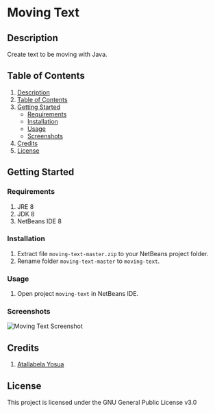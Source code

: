 # Moving Text

## Description

Create text to be moving with Java.

## Table of Contents

1. [Description](#description)
2. [Table of Contents](#table-of-contents)
3. [Getting Started](#getting-started)
   - [Requirements](#Requirements)
   - [Installation](#installation)
   - [Usage](#usage)
   - [Screenshots](#screenshots)
4. [Credits](#credits)
5. [License](#license)

## Getting Started

### Requirements

1. JRE 8
2. JDK 8
3. NetBeans IDE 8

### Installation

1. Extract file ```moving-text-master.zip``` to your NetBeans project folder.
2. Rename folder ```moving-text-master``` to ```moving-text```.

### Usage

1. Open project ```moving-text``` in NetBeans IDE.

### Screenshots

![Moving Text Screenshot](https://justanaivedreamer.files.wordpress.com/2019/03/capture-1-1.png)

## Credits

1. [Atallabela Yosua](https://github.com/A-Naive-Dreamer)

## License

This project is licensed under the GNU General Public License v3.0
